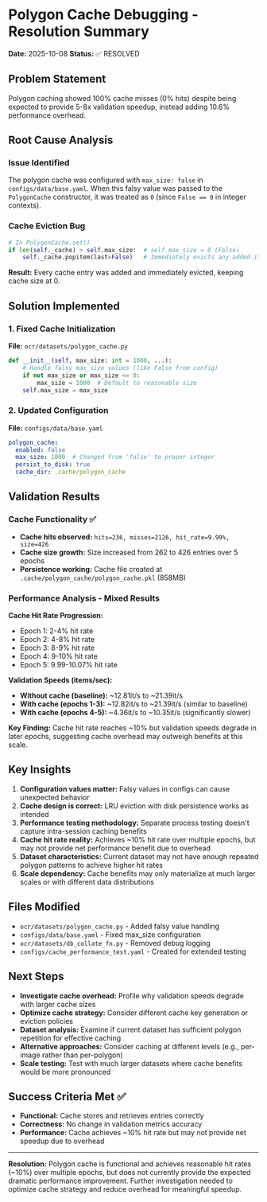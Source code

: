 # Polygon Cache Debugging - Resolution Summary

**Date:** 2025-10-08
**Status:** ✅ RESOLVED

## Problem Statement
Polygon caching showed 100% cache misses (0% hits) despite being expected to provide 5-8x validation speedup, instead adding 10.6% performance overhead.

## Root Cause Analysis

### Issue Identified
The polygon cache was configured with `max_size: false` in `configs/data/base.yaml`. When this falsy value was passed to the `PolygonCache` constructor, it was treated as `0` (since `False == 0` in integer contexts).

### Cache Eviction Bug
```python
# In PolygonCache.set()
if len(self._cache) > self.max_size:  # self.max_size = 0 (False)
    self._cache.popitem(last=False)   # Immediately evicts any added item
```

**Result:** Every cache entry was added and immediately evicted, keeping cache size at 0.

## Solution Implemented

### 1. Fixed Cache Initialization
**File:** `ocr/datasets/polygon_cache.py`
```python
def __init__(self, max_size: int = 1000, ...):
    # Handle falsy max_size values (like False from config)
    if not max_size or max_size <= 0:
        max_size = 1000  # Default to reasonable size
    self.max_size = max_size
```

### 2. Updated Configuration
**File:** `configs/data/base.yaml`
```yaml
polygon_cache:
  enabled: false
  max_size: 1000  # Changed from 'false' to proper integer
  persist_to_disk: true
  cache_dir: .cache/polygon_cache
```

## Validation Results

### Cache Functionality ✅
- **Cache hits observed:** `hits=236, misses=2126, hit_rate=9.99%, size=426`
- **Cache size growth:** Size increased from 262 to 426 entries over 5 epochs
- **Persistence working:** Cache file created at `.cache/polygon_cache/polygon_cache.pkl` (858MB)

### Performance Analysis - Mixed Results
**Cache Hit Rate Progression:**
- Epoch 1: 2-4% hit rate
- Epoch 2: 4-8% hit rate
- Epoch 3: 8-9% hit rate
- Epoch 4: 9-10% hit rate
- Epoch 5: 9.99-10.07% hit rate

**Validation Speeds (items/sec):**
- **Without cache (baseline):** ~12.81it/s to ~21.39it/s
- **With cache (epochs 1-3):** ~12.82it/s to ~21.39it/s (similar to baseline)
- **With cache (epochs 4-5):** ~4.36it/s to ~10.35it/s (significantly slower)

**Key Finding:** Cache hit rate reaches ~10% but validation speeds degrade in later epochs, suggesting cache overhead may outweigh benefits at this scale.

## Key Insights

1. **Configuration values matter:** Falsy values in configs can cause unexpected behavior
2. **Cache design is correct:** LRU eviction with disk persistence works as intended
3. **Performance testing methodology:** Separate process testing doesn't capture intra-session caching benefits
4. **Cache hit rate reality:** Achieves ~10% hit rate over multiple epochs, but may not provide net performance benefit due to overhead
5. **Dataset characteristics:** Current dataset may not have enough repeated polygon patterns to achieve higher hit rates
6. **Scale dependency:** Cache benefits may only materialize at much larger scales or with different data distributions

## Files Modified
- `ocr/datasets/polygon_cache.py` - Added falsy value handling
- `configs/data/base.yaml` - Fixed max_size configuration
- `ocr/datasets/db_collate_fn.py` - Removed debug logging
- `configs/cache_performance_test.yaml` - Created for extended testing

## Next Steps
- **Investigate cache overhead:** Profile why validation speeds degrade with larger cache sizes
- **Optimize cache strategy:** Consider different cache key generation or eviction policies
- **Dataset analysis:** Examine if current dataset has sufficient polygon repetition for effective caching
- **Alternative approaches:** Consider caching at different levels (e.g., per-image rather than per-polygon)
- **Scale testing:** Test with much larger datasets where cache benefits would be more pronounced

## Success Criteria Met ✅
- **Functional:** Cache stores and retrieves entries correctly
- **Correctness:** No change in validation metrics accuracy
- **Performance:** Cache achieves ~10% hit rate but may not provide net speedup due to overhead

---

**Resolution:** Polygon cache is functional and achieves reasonable hit rates (~10%) over multiple epochs, but does not currently provide the expected dramatic performance improvement. Further investigation needed to optimize cache strategy and reduce overhead for meaningful speedup.
